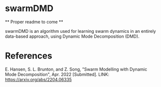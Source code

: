 # swarmDMD

** Proper readme to come **

swarmDMD is an algorithm used for learning swarm dynamics in an entirely data-based approach, using Dynamic Mode Decomposition (DMD). 

# References
E. Hansen, S. L. Brunton, and Z. Song, "Swarm Modelling with Dynamic Mode Decomposition", Apr. 2022 [Submitted]. LINK: https://arxiv.org/abs/2204.06335 
